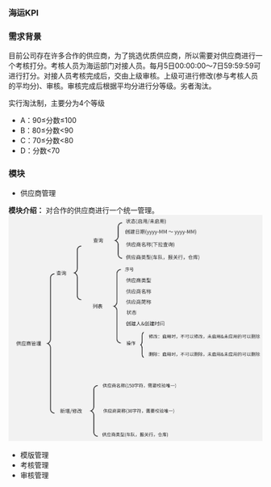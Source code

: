 ### 海运KPI

### 需求背景
目前公司存在许多合作的供应商，为了挑选优质供应商，所以需要对供应商进行一个考核打分。考核人员为海运部门对接人员。每月5日00:00:00～7日59:59:59可进行打分。对接人员考核完成后，交由上级审核。上级可进行修改(参与考核人员的平均分)、审核。审核完成后根据平均分进行分等级。劣者淘汰。

实行淘汰制，主要分为4个等级 
- A：90≤分数≤100
- B：80≤分数<90
- C：70≤分数<80
- D：分数<70

### 模块
- 供应商管理 

**模块介绍：**
对合作的供应商进行一个统一管理。
![流程图](../../../assets/supplier/supplier.png)
- 模版管理
- 考核管理
- 审核管理
